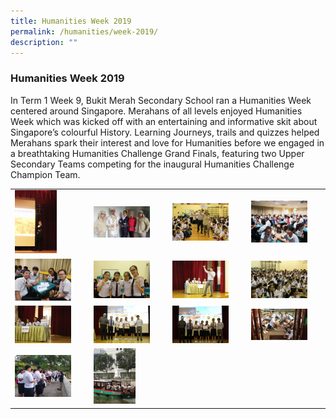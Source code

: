 ```yaml
---
title: Humanities Week 2019
permalink: /humanities/week-2019/
description: ""
---
```

### Humanities Week 2019

In Term 1 Week 9, Bukit Merah Secondary School ran a Humanities Week centered around Singapore. Merahans of all levels enjoyed Humanities Week which was kicked off with an entertaining and informative skit about Singapore’s colourful History. Learning Journeys, trails and quizzes helped Merahans spark their interest and love for Humanities before we engaged in a breathtaking Humanities Challenge Grand Finals, featuring two Upper Secondary Teams competing for the inaugural Humanities Challenge Champion Team.

|  |  |  |  |
|---|---|---|---|
| <img src="/images/humanities16.png" style="width:60%"> | <img src="/images/humanities17.png" style="width:80%"> | <img src="/images/humanities18.png" style="width:80%"> | <img src="/images/humanities19.png" style="width:80%"> |
|<img src="/images/humanities20.png" style="width:80%">  | <img src="/images/humanities21.png" style="width:80%"> | <img src="/images/humanities22.png" style="width:80%"> | <img src="/images/humanities23.png" style="width:80%"> |
| <img src="/images/humanities24.png" style="width:80%"> | <img src="/images/humanities25.png" style="width:80%"> | <img src="/images/humanities26.png" style="width:80%"> | <img src="/images/humanities27.png" style="width:80%"> |
| <img src="/images/humanities28.png" style="width:80%"> | <img src="/images/humanities29.png" style="width:60%"> |  |  |